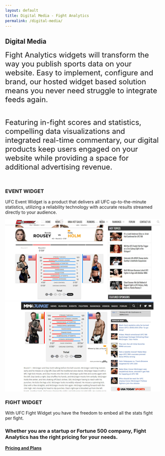 ```yaml
---
layout: default
title: Digital Media - Fight Analytics
permalink: /digital-media/
---
```


<article id="page" class="page jumbotron">
  <div class="container">
    <div class="row">
      <div class="col-md-12">
        <div class="text-container col-md-8">
          <h1>Digital Media</h1>
        </div>
      </div>
    </div>
  </div>
</article>

<section class="products section">
  <article>
    <div class="container">
      <div class="col-md-12">
        <p>
          <font size="5">Fight Analytics widgets will transform the way you publish sports data on your website. Easy to implement, configure and brand, our hosted widget based solution means you never need struggle to integrate feeds again.</font>
        </p><br />
        <p>
          <font size="5">Featuring in-fight scores and statistics, compelling data visualizations and integrated real-time commentary, our digital products keep users engaged on your website while providing a space for additional advertising revenue.</font>
        </p><br />
        <div class="row">
          <div class="text-container">
            <div class="row product-item" id="ufc-live-stats">
              <div class="card-lg">
                <div class="col-sm-4">
                  <div class="text text-1">
                    <div class="header-text">
                      <h3 class="feature-title">EVENT WIDGET</h3>
                    </div>
                    <p>UFC Event Widget is a product that delivers all UFC up-to-the-minute statistics, utilizing a reliability technology with accurate results streamed directly to your audience.</p>
                  </div>
                </div>
                <div class="col-sm-8">
                  <div class="mockup mockup-1">
                    <div class="mockup-header">
                      <span class="glyphicon glyphicon-menu-hamburger pull-right" aria-hidden="true"></span>
                      <div class="mc-button-group">
                        <div class="mc-button mc-button-order-1"></div>
                        <div class="mc-button mc-button-order-2"></div>
                        <div class="mc-button mc-button-order-3"></div>
                      </div>
                      <div class="f-search-group">
                        <div class="f-search-input"></div>
                      </div>
                    </div>
                    <div class="mockup-body">
                      <img src="/images/mockup-mma-weekly.jpg" alt="Live MMA stats data feed demonstration" />
                    </div>
                  </div>
                </div>
              </div>
            </div>
            <div class="row product-item" id="ufc-fight-stats">
              <div class="card-lg ">
                <div class="col-sm-8">
                  <div class="mockup mockup-2">
                    <div class="mockup-header">
                      <span class="glyphicon glyphicon-menu-hamburger pull-right" aria-hidden="true"></span>
                      <div class="mc-button-group">
                        <div class="mc-button mc-button-order-1"></div>
                        <div class="mc-button mc-button-order-2"></div>
                        <div class="mc-button mc-button-order-3"></div>
                      </div>
                      <div class="f-search-group">
                        <div class="f-search-input"></div>
                      </div>
                    </div>
                    <div class="mockup-body">
                      <img src="/images/mockup-mmajunkie.jpg" alt="Live MMA stats data feed demonstration" />
                    </div>
                  </div>
                </div>
                <div class="col-sm-4">
                  <div class="text text-2">
                    <div class="header-text">
                      <h3 class="feature-title">FIGHT WIDGET</h3>
                    </div>
                    <p>With UFC Fight Widget you have the freedom to embed all the stats fight per fight.</p>
                  </div>
                </div>
              </div>
            </div>
          </div>
        </div>
      </div>
    </div>
  </article>
</section>

<div class="well well-lg">
<div class="container">
<h3>Whether you are a startup or Fortune 500 company, Fight Analytics has the right pricing for your needs.</h3>
<a href="/talk-to-a-sales-rep" class="btn btn-primary btn-lg"><strong>Pricing and Plans</strong></a>
</div>
</div>
